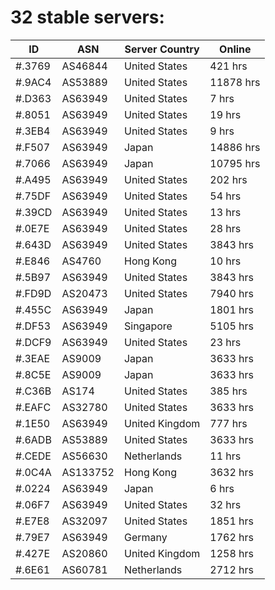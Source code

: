 # 32 stable servers:

| ID | ASN | Server Country | Online |
| ------ | ------ | ------ | ------ |
| #.3769 | AS46844 | United States | 421 hrs |
| #.9AC4 | AS53889 | United States | 11878 hrs |
| #.D363 | AS63949 | United States | 7 hrs |
| #.8051 | AS63949 | United States | 19 hrs |
| #.3EB4 | AS63949 | United States | 9 hrs |
| #.F507 | AS63949 | Japan | 14886 hrs |
| #.7066 | AS63949 | Japan | 10795 hrs |
| #.A495 | AS63949 | United States | 202 hrs |
| #.75DF | AS63949 | United States | 54 hrs |
| #.39CD | AS63949 | United States | 13 hrs |
| #.0E7E | AS63949 | United States | 28 hrs |
| #.643D | AS63949 | United States | 3843 hrs |
| #.E846 | AS4760 | Hong Kong | 10 hrs |
| #.5B97 | AS63949 | United States | 3843 hrs |
| #.FD9D | AS20473 | United States | 7940 hrs |
| #.455C | AS63949 | Japan | 1801 hrs |
| #.DF53 | AS63949 | Singapore | 5105 hrs |
| #.DCF9 | AS63949 | United States | 23 hrs |
| #.3EAE | AS9009 | Japan | 3633 hrs |
| #.8C5E | AS9009 | Japan | 3633 hrs |
| #.C36B | AS174 | United States | 385 hrs |
| #.EAFC | AS32780 | United States | 3633 hrs |
| #.1E50 | AS63949 | United Kingdom | 777 hrs |
| #.6ADB | AS53889 | United States | 3633 hrs |
| #.CEDE | AS56630 | Netherlands | 11 hrs |
| #.0C4A | AS133752 | Hong Kong | 3632 hrs |
| #.0224 | AS63949 | Japan | 6 hrs |
| #.06F7 | AS63949 | United States | 32 hrs |
| #.E7E8 | AS32097 | United States | 1851 hrs |
| #.79E7 | AS63949 | Germany | 1762 hrs |
| #.427E | AS20860 | United Kingdom | 1258 hrs |
| #.6E61 | AS60781 | Netherlands | 2712 hrs |

